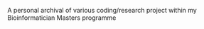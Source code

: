 A personal archival of various coding/research project within my Bioinformatician Masters programme
